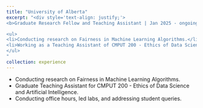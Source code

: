 ```yaml
---
title: "University of Alberta"
excerpt: "<div style='text-align: justify;'>
<b>Graduate Research Fellow and Teaching Assistant | Jan 2025 - ongoing </b>

<ul>
<li>Conducting research on Fairness in Machine Learning Algorithms.</li>
<li>Working as a Teaching Assistant of CMPUT 200 - Ethics of Data Science and Artificial Intelligence (Winter 2025).</li>
</ul>
"
collection: experience
---
```


<ul>
    <li>Conducting research on Fairness in Machine Learning Algorithms.</li>
    <li>Graduate Teaching Assistant for CMPUT 200 - Ethics of Data Science and Artificial Intelligence.</li>
    <li>Conducting office hours, led labs, and addressing student queries.</li>   
</ul>


